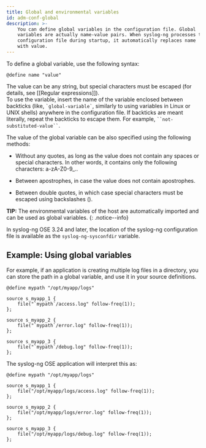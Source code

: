 ```yaml
---
title: Global and environmental variables
id: adm-conf-global
description: >-
    You can define global variables in the configuration file. Global
    variables are actually name-value pairs. When syslog-ng processes the
    configuration file during startup, it automatically replaces name
    with value. 
---
```


To define a global variable, use the following syntax:

```config
@define name "value"
```

The value can be any string, but special characters must be escaped (for
details, see [[Regular expressions]]).  
To use the variable, insert the name of the variable enclosed between backticks
(like, `` `global-variable` ``, similarly to using variables in Linux or UNIX shells) anywhere in
the configuration file. If backticks are meant literally, repeat the
backticks to escape them. For example, ```` ``not-substituted-value`` ````.

The value of the global variable can be also specified using the
following methods:

- Without any quotes, as long as the value does not contain any spaces
    or special characters. In other words, it contains only the
    following characters: a-zA-Z0-9_..

- Between apostrophes, in case the value does not contain apostrophes.

- Between double quotes, in which case special characters must be
    escaped using backslashes (\).

**TIP:** The environmental variables of the host are automatically imported
and can be used as global variables.
{: .notice--info}

In syslog-ng OSE 3.24 and later, the location of the syslog-ng
configuration file is available as the `syslog-ng-sysconfdir`
variable.

## Example: Using global variables

For example, if an application is creating multiple log files in a
directory, you can store the path in a global variable, and use it in
your source definitions.

```config
@define mypath "/opt/myapp/logs"

source s_myapp_1 {
    file("`mypath`/access.log" follow-freq(1));
};

source s_myapp_2 {
    file("`mypath`/error.log" follow-freq(1));
};

source s_myapp_3 {
    file("`mypath`/debug.log" follow-freq(1));
};
```

The syslog-ng OSE application will interpret this as:

```config
@define mypath "/opt/myapp/logs"

source s_myapp_1 {
    file("/opt/myapp/logs/access.log" follow-freq(1));
};

source s_myapp_2 {
    file("/opt/myapp/logs/error.log" follow-freq(1));
};

source s_myapp_3 {
    file("/opt/myapp/logs/debug.log" follow-freq(1));
};
```
